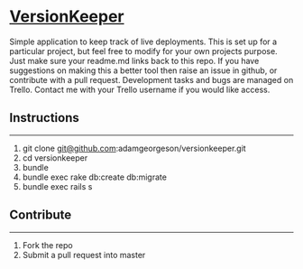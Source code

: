 [VersionKeeper](http://versionkeeper.herokuapp.com "VersionKeeper")
=============

Simple application to keep track of live deployments.
This is set up for a particular project, but feel free to modify for your own projects purpose. Just make sure your readme.md links back to this repo.
If you have suggestions on making this a better tool then raise an issue in github, or contribute with a pull request.
Development tasks and bugs are managed on Trello. Contact me with your Trello username if you would like access.

## Instructions
____________

1. git clone git@github.com:adamgeorgeson/versionkeeper.git
2. cd versionkeeper
3. bundle
4. bundle exec rake db:create db:migrate
5. bundle exec rails s

## Contribute
__________

1. Fork the repo
2. Submit a pull request into master
